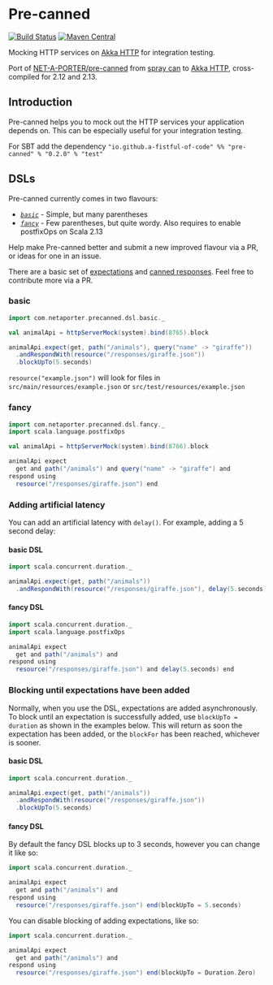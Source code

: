 Pre-canned
==========

[![Build Status](https://travis-ci.org/a-fistful-of-code/pre-canned.svg?branch=master)](https://travis-ci.org/a-fistful-of-code/pre-canned)
[![Maven Central](https://img.shields.io/maven-central/v/io.github.a-fistful-of-code/pre-canned_2.13.svg)](https://maven-badges.herokuapp.com/maven-central/io.github.a-fistful-of-code/pre-canned_2.13)

Mocking HTTP services on [Akka HTTP](http://doc.akka.io/docs/akka-http/current/scala/http)
for integration testing.

Port of [NET-A-PORTER/pre-canned](https://github.com/NET-A-PORTER/pre-canned)
from [spray can](http://spray.io) to [Akka HTTP](http://doc.akka.io/docs/akka-http/current/scala/http),
cross-compiled for 2.12 and 2.13.

Introduction
------------

Pre-canned helps you to mock out the HTTP services your application depends on. This can be especially useful
for your integration testing.

For SBT add the dependency `"io.github.a-fistful-of-code" %% "pre-canned" % "0.2.0" % "test"`

DSLs
----

Pre-canned currently comes in two flavours:

 * *[`basic`](#basic)* - Simple, but many parentheses
 * *[`fancy`](#fancy)* - Few parentheses, but quite wordy. Also requires to enable postfixOps on Scala 2.13

Help make Pre-canned better and submit a new improved flavour via a PR, or ideas for one in an issue.

There are a basic set of
[expectations](https://github.com/a-fistful-of-code/pre-canned/blob/master/src/main/scala/com/netaporter/precanned/Expectations.scala)
and
[canned responses](https://github.com/a-fistful-of-code/pre-canned/blob/master/src/main/scala/com/netaporter/precanned/CannedResponses.scala).
Feel free to contribute more via a PR.

### basic

```scala
import com.netaporter.precanned.dsl.basic._

val animalApi = httpServerMock(system).bind(8765).block

animalApi.expect(get, path("/animals"), query("name" -> "giraffe"))
  .andRespondWith(resource("/responses/giraffe.json"))
  .blockUpTo(5.seconds)
```

`resource("example.json")` will look for files in `src/main/resources/example.json` or `src/test/resources/example.json`

### fancy

```scala
import com.netaporter.precanned.dsl.fancy._
import scala.language.postfixOps

val animalApi = httpServerMock(system).bind(8766).block

animalApi expect
  get and path("/animals") and query("name" -> "giraffe") and
respond using
  resource("/responses/giraffe.json") end
```

### Adding artificial latency

You can add an artificial latency with `delay()`. For example, adding a 5 second delay:

#### basic DSL

```scala
import scala.concurrent.duration._

animalApi.expect(get, path("/animals"))
  .andRespondWith(resource("/responses/giraffe.json"), delay(5.seconds))
```

#### fancy DSL

```scala
import scala.concurrent.duration._
import scala.language.postfixOps

animalApi expect
  get and path("/animals") and
respond using
  resource("/responses/giraffe.json") and delay(5.seconds) end
```

### Blocking until expectations have been added

Normally, when you use the DSL, expectations are added asynchronously.
To block until an expectation is successfully added, use `blockUpTo = duration`
as shown in the examples below. This will return as soon the expectation has
been added, or the `blockFor` has been reached, whichever is sooner.

#### basic DSL

```scala
import scala.concurrent.duration._

animalApi.expect(get, path("/animals"))
  .andRespondWith(resource("/responses/giraffe.json"))
  .blockUpTo(5.seconds)
```

#### fancy DSL

By default the fancy DSL blocks up to 3 seconds, however you can change it like so:

```scala
import scala.concurrent.duration._

animalApi expect
  get and path("/animals") and
respond using
  resource("/responses/giraffe.json") end(blockUpTo = 5.seconds)
```

You can disable blocking of adding expectations, like so:

```scala
import scala.concurrent.duration._

animalApi expect
  get and path("/animals") and
respond using
  resource("/responses/giraffe.json") end(blockUpTo = Duration.Zero)
```
